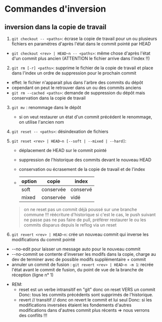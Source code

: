 # Commandes d'inversion

## inversion dans la copie de travail

1. `git checkout -- <paths>`: écrase la copie de travail pour un ou plusieurs fichiers en paramètres d'après l'état dans le commit pointé par HEAD
  - `git checkout <rev> | HEAD~n -- <paths>`: même chose d'après l'état d'un commit plus ancien (ATTENTION le fichier arrive dans l'index !!)

2. `git rm [-r] <paths>`: supprime le fichier de la copie de travail et place dans l'index un ordre de suppression pour le prochain commit
  - effet: le fichier n'apparait plus dans l'arbre des commits du dépôt
  - cependant on peut le retrouver dans un ou des commits anciens
  - `git rm --cached <paths>`: demande de suppression du dépôt mais conservation dans la copie de travail

3. `git mv` : renommage dans le dépôt
   - si on veut restaurer un état d'un commit précédent le renommage, on utilise l'ancien nom

4. `git reset -- <paths>`: désindexation de fichiers

5. `git reset <rev> | HEAD~n [--soft | --mixed | --hard]`: 
   - déplacement de HEAD sur le commit pointé
   - suppression de l'historique des commits devant le nouveau HEAD
   - conservation ou écrasement de la copie de travail et de l'index

   - |option   | copie    | index
     |---------|----------|------
     | soft    | conservée|conservé
     | mixed   | conservée| vidé
   
   > on ne reset pas un commit déjà poussé sur une branche commune !!!
   > réécriture d'historique
   > si c'est le cas, le push suivant ne passe pas
   > ne pas faire de pull, préférer restaurer le ou les commits disparus depuis le reflog via un reset


6. `git revert <rev> | HEAD~n`: crée un nouveau commit qui inverse les modifications du commit pointé
  - --no-edit pour laisser un message auto pour le nouveau commit
  - --no-commit se contente d'inverser les modifs dans la copie, charge au dev de terminer avec de possible modifs supplémentaire + commit
  - annuler un commit de fusion : `git revert <rev> | HEAD~n -m 1`: recrée l'état avant le commit de fusion, du point de vue de la branche de réception (ligne n° 1)

  * REM: 
    + reset est un verbe intransitif en "git" donc on reset VERS un commit
      Donc: tous les commits précédents sont supprimés de l'historique.
    + revert      //     transitif      //    donc on revert le commit et lui seul
      Donc: si les modifications inversées étaient les fondements d'autres modifications dans d'autres commit plus récents => nous verrons des conflits !!!
